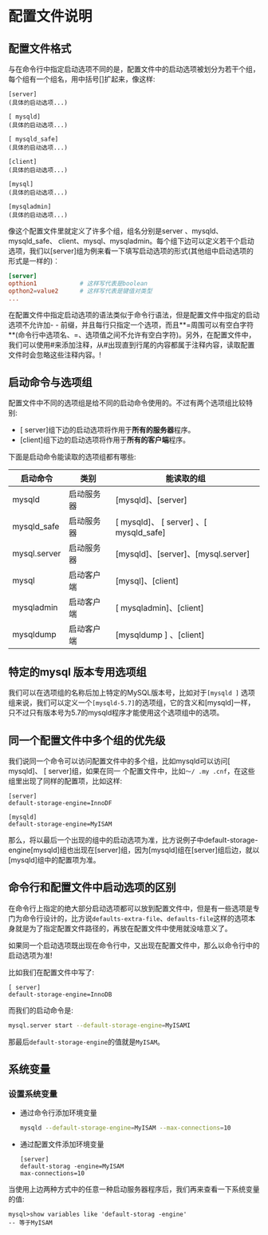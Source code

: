 # 配置文件说明

## 配置文件格式

与在命令行中指定启动选项不同的是，配置文件中的启动选项被划分为若干个组，每个组有一个组名，用中括号[]扩起来，像这样:

```config
[server]
(具体的启动选项...)

[ mysqld]
(具体的启动选项...)

[ mysqld_safe]
(具体的启动选项...)

[client]
(具体的启动选项...)

[mysql]
(具体的启动选项...)

[mysqladmin]
(具体的启动选项...)

```

像这个配置文件里就定义了许多个组，组名分别是server 、mysqld、mysqld_safe、 client、mysql、mysqladmin。每个组下边可以定义若干个启动选项，我们以[server]组为例来看一下填写启动选项的形式(其他组中启动选项的形式是一样的)︰

```cnf
[server]
opthion1			# 这样写代表是boolean
opthon2=value2 	    # 这样写代表是键值对类型
...
```

在配置文件中指定启动选项的语法类似于命令行语法，但是配置文件中指定的启动选项不允许加- - 前缀，并且每行只指定一个选项，而且**=周围可以有空白字符**(命令行中选项名、=、选项值之间不允许有空白字符)。另外，在配置文件中，我们可以使用#来添加注释，从#出现直到行尾的内容都属于注释内容，读取配置文件时会忽略这些注释内容。!



## 启动命令与选项组

配置文件中不同的选项组是给不同的启动命令使用的。不过有两个选项组比较特别:

- [ server]组下边的启动选项将作用于**所有的服务器**程序。
- [client]组下边的启动选项将作用于**所有的客户端**程序。

下面是启动命令能读取的选项组都有哪些:

| 启动命令     | 类别       | 能读取的组                             |
| ------------ | ---------- | -------------------------------------- |
| mysqld       | 启动服务器 | [mysqld]、[server]                     |
| mysqld_safe  | 启动服务器 | [ mysqld]、 [ server] 、[ mysqld_safe] |
| mysql.server | 启动服务器 | [mysqld]、[server]、[mysql.server]     |
| mysql        | 启动客户端 | [mysql]、[client]                      |
| mysqladmin   | 启动客户端 | [ mysqladmin]、[client]                |
| mysqldump    | 启动客户端 | [mysqldump ] 、[client]                |

## 特定的mysql 版本专用选项组

我们可以在选项组的名称后加上特定的MySQL版本号，比如对于`[mysqld ]`  选项组来说，我们可以定义一个`[mysqld-5.7]`的选项组，它的含义和[mysqld]一样，只不过只有版本号为5.7的mysqld程序才能使用这个选项组中的选项。

## 同一个配置文件中多个组的优先级

我们说同一个命令可以访问配置文件中的多个组，比如mysqld可以访问[ mysqld]、 [ server]组，如果在同一
个配置文件中，比如`～/ .my .cnf`，在这些组里出现了同样的配置项，比如这样:

```properties
[server]
default-storage-engine=InnoDF

[mysqld]
default-storage-engine=MyISAM
```

那么，将以最后一个出现的组中的启动选项为准，比方说例子中default-storage-engine[mysqld]组也出现在[server]组，因为[mysqld]组在[server]组后边，就以[mysqld]组中的配置项为准。

## 命令行和配置文件中启动选项的区别

在命令行上指定的绝大部分启动选项都可以放到配置文件中，但是有一些选项是专门为命令行设计的，比方说`defaults-extra-file`、`defaults-file`这样的选项本身就是为了指定配置文件路径的，再放在配置文件中使用就没啥意义了。

如果同一个启动选项既出现在命令行中，又出现在配置文件中，那么以命令行中的启动选项为准!

比如我们在配置文件中写了:

```properties
[ server]
default-storage-engine=InnoDB
```

而我们的启动命令是:

```bash
mysql.server start --default-storage-engine=MyISAMI
```

那最后`default-storage-engine`的值就是`MyISAM`。


## 系统变量



### 设置系统变量

- 通过命令行添加环境变量

  ```bash
  mysqld --default-storage-engine=MyISAM --max-connections=10
  ```

  

- 通过配置文件添加环境变量

  ```properties
  [server]
  default-storag -engine=MyISAM
  max-connections=10
  ```

当使用上边两种方式中的任意一种启动服务器程序后，我们再来查看一下系统变量的值:

```mysql
mysql>show variables like 'default-storag -engine'
-- 等于MyISAM
```